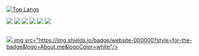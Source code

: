 [![Top Langs](https://github-readme-stats.vercel.app/api/top-langs/?username=Ricardozy7&hide=html,css&show_icons=true&theme=onedark&include_all_commits=true&count_private=true)](https://github.com/Ricardozy7)
<div style="display: inline_block">
  <img src="https://cdn.jsdelivr.net/gh/devicons/devicon/icons/typescript/typescript-original.svg" />
  <img src="https://cdn.jsdelivr.net/gh/devicons/devicon/icons/javascript/javascript-original.svg" />   
  <img src="https://cdn.jsdelivr.net/gh/devicons/devicon/icons/nodejs/nodejs-original.svg" />
  <img src="https://cdn.jsdelivr.net/gh/devicons/devicon/icons/react/react-original.svg" />
  <img src="https://cdn.jsdelivr.net/gh/devicons/devicon/icons/python/python-original-wordmark.svg" />
  <img src="https://cdn.jsdelivr.net/gh/devicons/devicon/icons/git/git-original.svg" />
</div>

##

<div>
  <a href="https://www.linkedin.com/in/ricardo-dias-zy" target="_blank">
    <img src="https://img.shields.io/badge/LinkedIn-0077B5?style=for-the-badge&logo=linkedin&logoColor=white"/>
  </a>
   <a href="https://ricardozy.netlify.app/" target="_blank">
      img src="https://img.shields.io/badge/website-000000?style=for-the-badge&logo=About.me&logoColor=white"/>
   </a>
</div>
